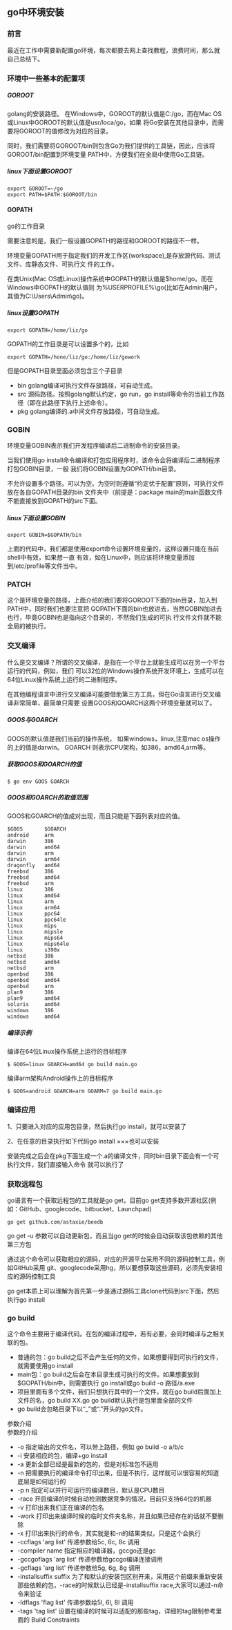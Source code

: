 ## go中环境安装

### 前言
最近在工作中需要新配置go环境，每次都要去网上查找教程，浪费时间，那么就自己总结下。

### 环境中一些基本的配置项

##### GOROOT

golang的安装路径。
在Windows中，GOROOT的默认值是C:/go，而在Mac OS或Linux中GOROOT的默认值是usr/loca/go，如果
将Go安装在其他目录中，而需要将GOROOT的值修改为对应的目录。

同时，我们需要将GOROOT/bin则包含Go为我们提供的工具链，因此，应该将GOROOT/bin配置到环境变量
PATH中，方便我们在全局中使用Go工具链。

##### linux下面设置GOROOT
````
export GOROOT=~/go
export PATH=$PATH:$GOROOT/bin
````

#### GOPATH

go的工作目录  

需要注意的是，我们一般设置GOPATH的路径和GOROOT的路径不一样。  

环境变量GOPATH用于指定我们的开发工作区(workspace),是存放源代码、测试文件、库静态文件、可执行文
件的工作。

在类Unix(Mac OS或Linux)操作系统中GOPATH的默认值是$home/go。而在Windows中GOPATH的默认值则
为%USERPROFILE%\go(比如在Admin用户，其值为C:\Users\Admin\go)。

##### linux设置GOPATH
````
export GOPATH=/home/liz/go
````
GOPATH的工作目录是可以设置多个的，比如
````
export GOPATH=/hone/liz/go:/home/liz/gowork
````
但是GOPATH目录里面必须包含三个子目录  
- bin golang编译可执行文件存放路径，可自动生成。
- src 源码路径。按照golang默认约定，go run，go install等命令的当前工作路径（即在此路径下执行上述命令）。
- pkg golang编译的.a中间文件存放路径，可自动生成。  

### GOBIN

环境变量GOBIN表示我们开发程序编译后二进制命令的安装目录。  

当我们使用go install命令编译和打包应用程序时，该命令会将编译后二进制程序打包GOBIN目录，一般
我们将GOBIN设置为GOPATH/bin目录。

不允许设置多个路径。可以为空。为空时则遵循“约定优于配置”原则，可执行文件放在各自GOPATH目录的bin
文件夹中（前提是：package main的main函数文件不能直接放到GOPATH的src下面。

##### linux下面设置GOBIN
````
export GOBIN=$GOPATH/bin
````
上面的代码中，我们都是使用export命令设置环境变量的，这样设置只能在当前shell中有效，如果想一直
有效，如在Linux中，则应该将环境变量添加到/etc/profile等文件当中。

### PATCH

这个是环境变量的路径，上面介绍的我们要将GOROOT下面的bin目录，加入到PATH中，同时我们也要注意把
GOPATH下面的bin也放进去，当然GOBIN加进去也行，毕竟GOBIN也是指向这个目录的，不然我们生成的可执
行文件文件就不能全局的被执行。

### 交叉编译

什么是交叉编译？所谓的交叉编译，是指在一个平台上就能生成可以在另一个平台运行的代码，例如，我们
可以32位的Windows操作系统开发环境上，生成可以在64位Linux操作系统上运行的二进制程序。  

在其他编程语言中进行交叉编译可能要借助第三方工具，但在Go语言进行交叉编译非常简单，最简单只需要
设置GOOS和GOARCH这两个环境变量就可以了。  

##### GOOS与GOARCH

GOOS的默认值是我们当前的操作系统， 如果windows，linux,注意mac os操作的上的值是darwin。 GOARCH
则表示CPU架构，如386，amd64,arm等。

##### 获取GOOS和GOARCH的值

````
$ go env GOOS GOARCH
````
##### GOOS和GOARCH的取值范围

GOOS和GOARCH的值成对出现，而且只能是下面列表对应的值。  
````
$GOOS	    $GOARCH
android	    arm
darwin	    386
darwin	    amd64
darwin	    arm
darwin	    arm64
dragonfly   amd64
freebsd	    386
freebsd	    amd64
freebsd	    arm
linux	    386
linux	    amd64
linux	    arm
linux	    arm64
linux	    ppc64
linux	    ppc64le
linux	    mips
linux	    mipsle
linux	    mips64
linux	    mips64le
linux	    s390x
netbsd	    386
netbsd	    amd64
netbsd	    arm
openbsd	    386
openbsd	    amd64
openbsd	    arm
plan9	    386
plan9	    amd64
solaris	    amd64
windows	    386
windows	    amd64
````

##### 编译示例
编译在64位Linux操作系统上运行的目标程序
 ````
$ GOOS=linux GOARCH=amd64 go build main.go
`````
编译arm架构Android操作上的目标程序
````
$ GOOS=android GOARCH=arm GOARM=7 go build main.go
````

### 编译应用

1、只要进入对应的应用包目录，然后执行go install，就可以安装了  

2、在任意的目录执行如下代码go install ×××也可以安装

安装完成之后会在pkg下面生成一个.a的编译文件，同时bin目录下面会有一个可执行文件，我们直接输入命令
就可以执行了

### 获取远程包

go语言有一个获取远程包的工具就是go get，目前go get支持多数开源社区(例如：GitHub、googlecode、bitbucket、Launchpad)
````
go get github.com/astaxie/beedb
````
go get -u 参数可以自动更新包，而且当go get的时候会自动获取该包依赖的其他第三方包     

通过这个命令可以获取相应的源码，对应的开源平台采用不同的源码控制工具，例如GitHub采用
git、googlecode采用hg，所以要想获取这些源码，必须先安装相应的源码控制工具  

go get本质上可以理解为首先第一步是通过源码工具clone代码到src下面，然后执行go install


### go build 
这个命令主要用于编译代码。在包的编译过程中，若有必要，会同时编译与之相关联的包。  
- 普通的包：go build之后不会产生任何的文件，如果想要得到可执行的文件，就需要使用go install
- main包：go build之后会在本目录生成可执行的文件。如果想要放到$GOPATH/bin中，则需要执行
go install或go build -o 路径/a.exe
- 项目里面有多个文件，我们只想执行其中的一个文件，就在go build后面加上文件的名，go build XX.go
go build默认执行是包里面全部的文件
- go build会忽略目录下以“_”或“.”开头的go文件。

参数介绍  
参数的介绍

- -o 指定输出的文件名，可以带上路径，例如 go build -o a/b/c
- -i 安装相应的包，编译+go install
- -a 更新全部已经是最新的包的，但是对标准包不适用
- -n 把需要执行的编译命令打印出来，但是不执行，这样就可以很容易的知道底层是如何运行的
- -p n 指定可以并行可运行的编译数目，默认是CPU数目
- -race 开启编译的时候自动检测数据竞争的情况，目前只支持64位的机器
- -v 打印出来我们正在编译的包名
- -work 打印出来编译时候的临时文件夹名称，并且如果已经存在的话就不要删除
- -x 打印出来执行的命令，其实就是和-n的结果类似，只是这个会执行
- -ccflags 'arg list' 传递参数给5c, 6c, 8c 调用
- -compiler name 指定相应的编译器，gccgo还是gc
- -gccgoflags 'arg list' 传递参数给gccgo编译连接调用
- -gcflags 'arg list' 传递参数给5g, 6g, 8g 调用
- -installsuffix suffix 为了和默认的安装包区别开来，采用这个前缀来重新安装那些依赖的包，-race的时候默认已经是-installsuffix race,大家可以通过-n命令来验证
- -ldflags 'flag list' 传递参数给5l, 6l, 8l 调用
- -tags 'tag list' 设置在编译的时候可以适配的那些tag，详细的tag限制参考里面的 Build Constraints